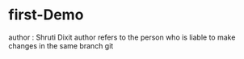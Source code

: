 # first-Demo

author : Shruti Dixit 
author refers to the person who is liable to make changes in the same branch git 